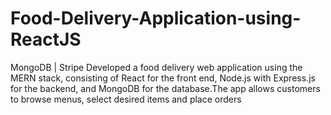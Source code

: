 # Food-Delivery-Application-using-ReactJS
MongoDB | Stripe
Developed a food delivery web application using the MERN stack, consisting of React for the front end, Node.js with Express.js for the backend, and MongoDB for the database.The app allows customers to browse menus, select desired items and place orders
